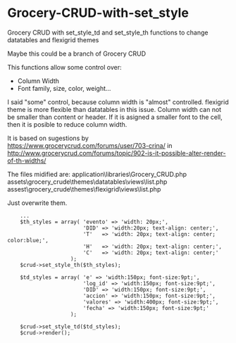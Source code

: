 # Grocery-CRUD-with-set_style
Grocery CRUD with set_style_td and set_style_th functions to change datatables and flexigrid themes

Maybe this could be a branch of Grocery CRUD

This functions allow some control over:
- Column Width
- Font family, size, color, weight...

I said "some" control, because column width is "almost" controlled. flexigrid theme is more flexible than datatables in this issue. 
Column width can not be smaller than content or header. 
If it is asigned a smaller font to the cell, then it is posible to reduce column width.

It is based on sugestions by https://www.grocerycrud.com/forums/user/703-crina/ in http://www.grocerycrud.com/forums/topic/902-is-it-possible-alter-render-of-th-widths/

The files midified are:
application\libraries\Grocery_CRUD.php
assets\grocery_crude\themes\datatables\views\list.php
assest\grocery_crude\themes\flexigrid\views\list.php

Just overwrite them.

        ...
        $th_styles = array( 'evento' => 'width: 20px;',
                            'DID' => 'width:20px; text-align: center;',
                            'T'   => 'width: 20px; text-align: center; color:blue;',
                            'H'   => 'width: 20px; text-align: center;',
                            'C'   => 'width: 20px; text-align: center;'
                        );
        $crud->set_style_th($th_styles);
        
        $td_styles = array( 'e' => 'width:150px; font-size:9pt;',
                            'log_id' => 'width:150px; font-size:9pt;',
                            'DID' => 'width:150px; font-size:9pt;',
                            'accion' => 'width:150px; font-size:9pt;',
                            'valores' => 'width:400px; font-size:9pt;',
                            'fecha' => 'width:150px; font-size:9pt;'
                        );

        $crud->set_style_td($td_styles);
        $crud->render();
